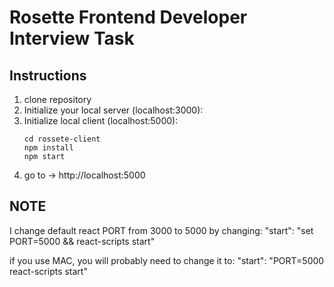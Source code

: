 # Rosette Frontend Developer Interview Task

## Instructions
1. clone repository
2. Initialize your local server (localhost:3000):
3. Initialize local client (localhost:5000):
    ```
    cd rossete-client
    npm install
    npm start
4. go to -> http://localhost:5000

## NOTE
I change default react PORT from 3000 to 5000
by changing:
"start": "set PORT=5000 && react-scripts start"

if you use MAC, you will probably need to change it to:
"start": "PORT=5000 react-scripts start"

